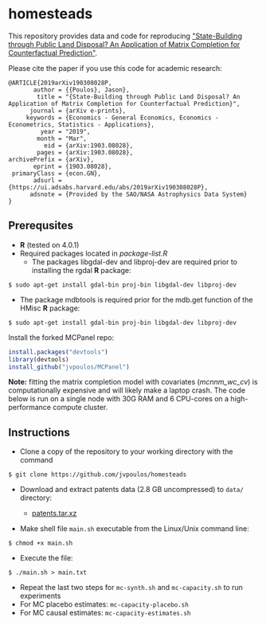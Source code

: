 # homesteads

This repository provides data and code for reproducing ["State-Building through Public Land Disposal? An Application of Matrix Completion for Counterfactual Prediction"](https://arxiv.org/abs/1903.08028).

Please cite the paper if you use this code for academic research:

```
@ARTICLE{2019arXiv190308028P,
       author = {{Poulos}, Jason},
        title = "{State-Building through Public Land Disposal? An Application of Matrix Completion for Counterfactual Prediction}",
      journal = {arXiv e-prints},
     keywords = {Economics - General Economics, Economics - Econometrics, Statistics - Applications},
         year = "2019",
        month = "Mar",
          eid = {arXiv:1903.08028},
        pages = {arXiv:1903.08028},
archivePrefix = {arXiv},
       eprint = {1903.08028},
 primaryClass = {econ.GN},
       adsurl = {https://ui.adsabs.harvard.edu/abs/2019arXiv190308028P},
      adsnote = {Provided by the SAO/NASA Astrophysics Data System}
}
```

Prerequsites
------

* **R** (tested on 4.0.1)
* Required packages located in *package-list.R*
  * The packages libgdal-dev and libproj-dev are required prior to installing the rgdal **R** package:
```
$ sudo apt-get install gdal-bin proj-bin libgdal-dev libproj-dev
```
  * The package mdbtools is required prior for the mdb.get function of the HMisc **R** package:
```
$ sudo apt-get install gdal-bin proj-bin libgdal-dev libproj-dev
```

Install the forked MCPanel repo:
```R
install.packages("devtools")
library(devtools) 
install_github("jvpoulos/MCPanel")
```
**Note:** fitting the matrix completion model with covariates (*mcnnm_wc_cv*) is computationally expensive and will likely make a laptop crash. The code below is run on a single node with 30G RAM and 6 CPU-cores on a high-performance compute cluster.  

Instructions
------
* Clone a copy of the repository to your working directory with the command
```
$ git clone https://github.com/jvpoulos/homesteads
```

* Download and extract patents data (2.8 GB uncompressed) to `data/` directory:
  * [patents.tar.xz](https://www.dropbox.com/s/3g5jlqpp6kvreur/patents.tar.xz?dl=1)

* Make shell file `main.sh` executable from the Linux/Unix command line:
```
$ chmod +x main.sh
```
* Execute the file:
```
$ ./main.sh > main.txt
```
* Repeat the last two steps for `mc-synth.sh` and `mc-capacity.sh` to run experiments
* For MC placebo estimates: `mc-capacity-placebo.sh`
* For MC causal estimates: `mc-capacity-estimates.sh`